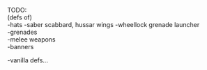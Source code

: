 TODO:  
(defs of)  
-hats
-saber scabbard, hussar wings
-wheellock grenade launcher  
-grenades  
-melee weapons  
-banners  

-vanilla defs...
